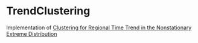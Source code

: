 # TrendClustering

Implementation of [Clustering for Regional Time Trend in the Nonstationary Extreme Distribution](https://www.mdpi.com/2073-4441/14/11/1720)
